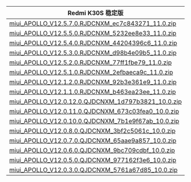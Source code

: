 | Redmi K30S  稳定版    |
| ---- |
| [miui_APOLLO_V12.5.7.0.RJDCNXM_ec7c843271_11.0.zip](https://hugeota.d.miui.com/V12.5.7.0.RJDCNXM/miui_APOLLO_V12.5.7.0.RJDCNXM_ec7c843271_11.0.zip)    |
| [miui_APOLLO_V12.5.5.0.RJDCNXM_5232ee8e33_11.0.zip](https://hugeota.d.miui.com/V12.5.5.0.RJDCNXM/miui_APOLLO_V12.5.5.0.RJDCNXM_5232ee8e33_11.0.zip)    |
| [miui_APOLLO_V12.5.4.0.RJDCNXM_44204396c6_11.0.zip](https://hugeota.d.miui.com/V12.5.4.0.RJDCNXM/miui_APOLLO_V12.5.4.0.RJDCNXM_44204396c6_11.0.zip)    |
| [miui_APOLLO_V12.5.3.0.RJDCNXM_d98b4e09b5_11.0.zip](https://hugeota.d.miui.com/V12.5.3.0.RJDCNXM/miui_APOLLO_V12.5.3.0.RJDCNXM_d98b4e09b5_11.0.zip)    |
| [miui_APOLLO_V12.5.2.0.RJDCNXM_77ff1fbe79_11.0.zip](https://hugeota.d.miui.com/V12.5.2.0.RJDCNXM/miui_APOLLO_V12.5.2.0.RJDCNXM_77ff1fbe79_11.0.zip)    |
| [miui_APOLLO_V12.5.1.0.RJDCNXM_2efbaeca9c_11.0.zip](https://hugeota.d.miui.com/V12.5.1.0.RJDCNXM/miui_APOLLO_V12.5.1.0.RJDCNXM_2efbaeca9c_11.0.zip)    |
| [miui_APOLLO_V12.1.2.0.RJDCNXM_92b3e361e9_11.0.zip](https://hugeota.d.miui.com/V12.1.2.0.RJDCNXM/miui_APOLLO_V12.1.2.0.RJDCNXM_92b3e361e9_11.0.zip)    |
| [miui_APOLLO_V12.1.1.0.RJDCNXM_b463ea23ee_11.0.zip](https://hugeota.d.miui.com/V12.1.1.0.RJDCNXM/miui_APOLLO_V12.1.1.0.RJDCNXM_b463ea23ee_11.0.zip)    |
| [miui_APOLLO_V12.0.12.0.QJDCNXM_1d797b3821_10.0.zip](https://hugeota.d.miui.com/V12.0.12.0.QJDCNXM/miui_APOLLO_V12.0.12.0.QJDCNXM_1d797b3821_10.0.zip)    |
| [miui_APOLLO_V12.0.11.0.QJDCNXM_673c03fea0_10.0.zip](https://hugeota.d.miui.com/V12.0.11.0.QJDCNXM/miui_APOLLO_V12.0.11.0.QJDCNXM_673c03fea0_10.0.zip)    |
| [miui_APOLLO_V12.0.10.0.QJDCNXM_7b1e9f67ab_10.0.zip](https://hugeota.d.miui.com/V12.0.10.0.QJDCNXM/miui_APOLLO_V12.0.10.0.QJDCNXM_7b1e9f67ab_10.0.zip)    |
| [miui_APOLLO_V12.0.8.0.QJDCNXM_3bf2c5061c_10.0.zip](https://hugeota.d.miui.com/V12.0.8.0.QJDCNXM/miui_APOLLO_V12.0.8.0.QJDCNXM_3bf2c5061c_10.0.zip)    |
| [miui_APOLLO_V12.0.7.0.QJDCNXM_65aae9a857_10.0.zip](https://hugeota.d.miui.com/V12.0.7.0.QJDCNXM/miui_APOLLO_V12.0.7.0.QJDCNXM_65aae9a857_10.0.zip)    |
| [miui_APOLLO_V12.0.6.0.QJDCNXM_9bc709cdbf_10.0.zip](https://hugeota.d.miui.com/V12.0.6.0.QJDCNXM/miui_APOLLO_V12.0.6.0.QJDCNXM_9bc709cdbf_10.0.zip)    |
| [miui_APOLLO_V12.0.5.0.QJDCNXM_977162f3e6_10.0.zip](https://hugeota.d.miui.com/V12.0.5.0.QJDCNXM/miui_APOLLO_V12.0.5.0.QJDCNXM_977162f3e6_10.0.zip)    |
| [miui_APOLLO_V12.0.3.0.QJDCNXM_5761a67d85_10.0.zip](https://hugeota.d.miui.com/V12.0.3.0.QJDCNXM/miui_APOLLO_V12.0.3.0.QJDCNXM_5761a67d85_10.0.zip)    |
